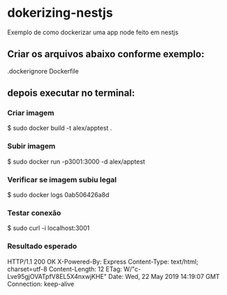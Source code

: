 # dokerizing-nestjs
Exemplo de como dockerizar uma app node feito em nestjs

## Criar os arquivos abaixo conforme exemplo:
.dockerignore
Dockerfile

## depois executar no terminal:

### Criar imagem
$ sudo docker build -t alex/apptest .

### Subir imagem
$ sudo docker run -p3001:3000 -d alex/apptest

### Verificar se imagem subiu legal
$ sudo docker logs 0ab506426a8d

### Testar conexão
$ sudo curl -i localhost:3001

### Resultado esperado
HTTP/1.1 200 OK
X-Powered-By: Express
Content-Type: text/html; charset=utf-8
Content-Length: 12
ETag: W/"c-Lve95gjOVATpfV8EL5X4nxwjKHE"
Date: Wed, 22 May 2019 14:19:07 GMT
Connection: keep-alive

